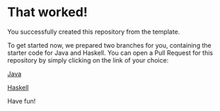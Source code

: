 # That worked!

You successfully created this repository from the template.

To get started now, we prepared two branches for you, containing the starter code for Java and Haskell.
You can open a Pull Request for this repository by simply clicking on the link of your choice:

[Java](https://github.com/hnrsmn/compiler-design-course/compare/main...starter/java)

[Haskell](https://github.com/hnrsmn/compiler-design-course/compare/main...starter/haskell)

Have fun!
